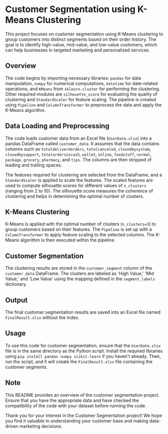<h1>Customer Segmentation using K-Means Clustering</h1>
<p>This project focuses on customer segmentation using K-Means clustering to group customers into distinct segments based on their order history. The goal is to identify high-value, mid-value, and low-value customers, which can help businesses in targeted marketing and personalized services.</p>

<h2>Overview</h2>
<p>The code begins by importing necessary libraries: <code>pandas</code> for data manipulation, <code>numpy</code> for numerical computations, <code>datetime</code> for date-related operations, and <code>KMeans</code> from <code>sklearn.cluster</code> for performing the clustering. Other required modules are <code>silhouette_score</code> for evaluating the quality of clustering and <code>StandardScaler</code> for feature scaling. The pipeline is created using <code>Pipeline</code> and <code>ColumnTransformer</code> to preprocess the data and apply the K-Means algorithm.</p>

<h2>Data Loading and Preprocessing</h2>
<p>The code loads customer data from an Excel file (<code>UserDate.xlsx</code>) into a pandas DataFrame called <code>customer_data</code>. It assumes that the data contains columns such as <code>totaldeliverdorders</code>, <code>totalcanceled</code>, <code>closedbysystem</code>, <code>closedbysupport</code>, <code>totalordersincash</code>, <code>wallet</code>, <code>online</code>, <code>foodstuff</code>, <code>normal</code>, <code>package</code>, <code>grocery</code>, <code>pharmacy</code>, and <code>tips</code>. The columns are then stripped of leading and trailing spaces.</p>

<p>The features required for clustering are selected from the DataFrame, and a <code>StandardScaler</code> is applied to scale the features. The scaled features are used to compute silhouette scores for different values of <code>n_clusters</code> (ranging from 2 to 10). The silhouette score measures the coherence of clustering and helps in determining the optimal number of clusters.</p>

<h2>K-Means Clustering</h2>
<p>K-Means is applied with the optimal number of clusters (<code>n_clusters=3</code>) to group customers based on their features. The <code>Pipeline</code> is set up with a <code>ColumnTransformer</code> to apply feature scaling to the selected columns. The K-Means algorithm is then executed within the pipeline.</p>

<h2>Customer Segmentation</h2>
<p>The clustering results are stored in the <code>customer_segment</code> column of the <code>customer_data</code> DataFrame. The clusters are labeled as 'High Value,' 'Mid Value,' and 'Low Value' using the mapping defined in the <code>segment_labels</code> dictionary.</p>

<h2>Output</h2>
<p>The final customer segmentation results are saved into an Excel file named <code>FinalResult.xlsx</code> without the index.</p>

<h2>Usage</h2>
<p>To use this code for customer segmentation, ensure that the <code>UserDate.xlsx</code> file is in the same directory as the Python script. Install the required libraries using <code>pip install pandas numpy scikit-learn</code> if you haven't already. Then, run the script, and it will create the <code>FinalResult.xlsx</code> file containing the customer segments.</p>

<h2>Note</h2>
<p>This README provides an overview of the customer segmentation project. Ensure that you have the appropriate data and have checked the compatibility of the code with your dataset before running the code.</p>

<p>Thank you for your interest in the Customer Segmentation project! We hope you find it valuable in understanding your customer base and making data-driven marketing decisions.</p>
